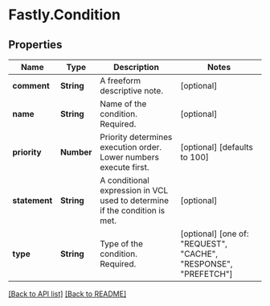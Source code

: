 # Fastly.Condition

## Properties

Name | Type | Description | Notes
------------ | ------------- | ------------- | -------------
**comment** | **String** | A freeform descriptive note. | [optional] 
**name** | **String** | Name of the condition. Required. | [optional] 
**priority** | **Number** | Priority determines execution order. Lower numbers execute first. | [optional]  [defaults to 100]
**statement** | **String** | A conditional expression in VCL used to determine if the condition is met. | [optional] 
**type** | **String** | Type of the condition. Required. | [optional]  [one of: "REQUEST", "CACHE", "RESPONSE", "PREFETCH"]


[[Back to API list]](../../README.md#endpoints) [[Back to README]](../../README.md)
